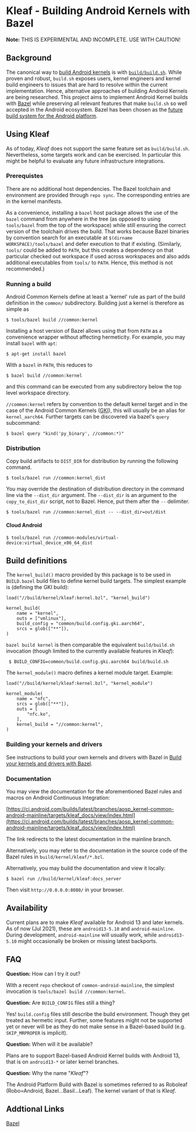 # Kleaf - Building Android Kernels with Bazel

**Note:** THIS IS EXPERIMENTAL AND INCOMPLETE. USE WITH CAUTION!

## Background

The canonical way to
[build Android kernels](https://source.android.com/setup/build/building-kernels)
is with
[`build/build.sh`](https://android.googlesource.com/kernel/build/+/refs/heads/master/build.sh).
While proven and robust, `build.sh` exposes users, kernel engineers and kernel
build engineers to issues that are hard to resolve within the current
implementation. Hence, alternative approaches of building Android Kernels are
being researched. This project aims to implement Android Kernel builds with
[Bazel](https://bazel.build/) while preserving all relevant features that make
`build.sh` so well accepted in the Android ecosystem. Bazel has been chosen as
the
[future build system for the Android platform](https://opensource.googleblog.com/2020/11/welcome-android-open-source-project.html).

## Using Kleaf

As of today, *Kleaf* does not support the same feature set as `build/build.sh`.
Nevertheless, some targets work and can be exercised. In particular this might
be helpful to evaluate any future infrastructure integrations.

### Prerequistes

There are no additional host dependencies. The Bazel toolchain and environment
are provided through `repo sync`. The corresponding entries are in the kernel
manifests.

As a convenience, installing a `bazel` host package allows the use of the
`bazel` command from anywhere in the tree (as opposed to using `tools/bazel`
from the top of the workspace) while still ensuring the correct version of the
toolchain drives the build. That works because Bazel binaries by convention
search for an executable at `$(dirname WORKSPACE)/tools/bazel` and defer
execution to that if existing. (Similarly, `tools/` could be added to `PATH`,
but this creates a dependency on that particular checked out workspace if used
across workspaces and also adds additional executables from `tools/` to `PATH`.
Hence, this method is not recommended.)

### Running a build

Android Common Kernels define at least a 'kernel' rule as part of the build
definition in the `common/` subdirectory. Building just a kernel is therefore as
simple as

```shell
$ tools/bazel build //common:kernel
```

Installing a host version of Bazel allows using that from `PATH` as a
convenience wrapper without affecting hermeticity. For example, you may install
`bazel` with `apt`:

```shell
$ apt-get install bazel
```

With a `bazel` in `PATH`, this reduces to

```shell
$ bazel build //common:kernel
```

and this command can be executed from any subdirectory below the top level
workspace directory.

`//common:kernel` refers by convention to the default kernel target and in the
case of the Android Common Kernels
([GKI](https://preview.source.android.com/devices/architecture/kernel/generic-kernel-image)),
this will usually be an alias for `kernel_aarch64`. Further targets can be
discovered via bazel's `query` subcommand:

```shell
$ bazel query "kind('py_binary', //common:*)"
```

### Distribution

Copy build artifacts to `DIST_DIR` for distribution by running the following
command.

```shell
$ tools/bazel run //common:kernel_dist
```

You may override the destination of distribution directory in the command line
via the `--dist_dir` argument. The `--dist_dir` is an
argument to the `copy_to_dist_dir` script, not to Bazel. Hence, put them after 
the `--` delimiter.

```shell
$ tools/bazel run //common:kernel_dist -- --dist_dir=out/dist
```

#### Cloud Android

```shell
$ tools/bazel run //common-modules/virtual-device:virtual_device_x86_64_dist
```

## Build definitions

The `kernel_build()` macro provided by this package is to be used in
`BUILD.bazel` build files to define kernel build targets. The simplest example
is (defining the GKI build):

```
load("//build/kernel/kleaf:kernel.bzl", "kernel_build")

kernel_build(
    name = "kernel",
    outs = ["vmlinux"],
    build_config = "common/build.config.gki.aarch64",
    srcs = glob(["**"]),
)
```

`bazel build kernel` is then comparable the equivalent `build/build.sh`
invocation (though limited to the currently available features in *Kleaf*):

```
 $ BUILD_CONFIG=common/build.config.gki.aarch64 build/build.sh
```

The `kernel_module()` macro defines a kernel module target. Example:

```
load("//build/kernel/kleaf:kernel.bzl", "kernel_module")

kernel_module(
    name = "nfc",
    srcs = glob(["**"]),
    outs = [
        "nfc.ko",
    ],
    kernel_build = "//common:kernel",
)
```

### Building your kernels and drivers

See instructions to build your own kernels and drivers with Bazel in
[Build your kernels and drivers with Bazel](impl.md).

### Documentation

You may view the documentation for the aforementioned Bazel rules and macros on
Android Continuous Integration:

[https://ci.android.com/builds/latest/branches/aosp_kernel-common-android-mainline/targets/kleaf_docs/view/index.html](https://ci.android.com/builds/latest/branches/aosp_kernel-common-android-mainline/targets/kleaf_docs/view/index.html)

The link redirects to the latest documentation in the mainline branch.

Alternatively, you may refer to the documentation in the source code of the
Bazel rules in `build/kernel/kleaf/*.bzl`.

Alternatively, you may build the documentation and view it locally:

```shell
$ bazel run //build/kernel/kleaf:docs_server
```

Then visit `http://0.0.0.0:8080/` in your browser.

## Availability

Current plans are to make *Kleaf* available for Android 13 and later kernels. As
of now (Jul 2021), these are `android13-5.10` and `android-mainline`. During
development, `android-mainline` will usually work, while `android13-5.10` might
occasionally be broken or missing latest backports.

## FAQ

**Question:** How can I try it out?

With a recent `repo` checkout of `common-android-mainline`, the simplest
invocation is `tools/bazel build //common:kernel`.

**Question:** Are `BUILD_CONFIG` files still a thing?

Yes! `build.config` files still describe the build environment. Though they get
treated as hermetic input. Further, some features might not be supported yet or
never will be as they do not make sense in a Bazel-based build (e.g.
`SKIP_MRPROPER` is implicit).

**Question:** When will it be available?

Plans are to support Bazel-based Android Kernel builds with Android 13, that is
on `android13-*` or later kernel branches.

**Question:** Why the name "*Kleaf*"?

The Android Platform Build with Bazel is sometimes referred to as Roboleaf
(Robo=Android, Bazel...Basil...Leaf). The kernel variant of that is *Kleaf*.

## Addtional Links

[Bazel](http://bazel.build)
